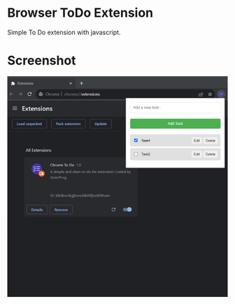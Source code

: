 # Browser ToDo Extension
Simple To Do extension with javascript.

# Screenshot
![screenshot](screenshot.jpg)
